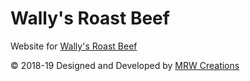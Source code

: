# Wally's Roast Beef
Website for <a target="_blank" href="http://www.wallysroastbeef.com">Wally's Roast Beef</a>

&copy; 2018-19 Designed and Developed by <a target="_blank" href="https://mrwcreations.org">MRW Creations</a>
